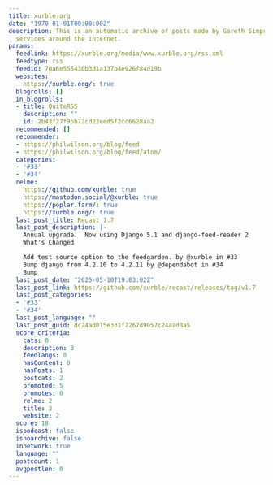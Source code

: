 ```yaml
---
title: xurble.org
date: "1970-01-01T00:00:00Z"
description: This is an automatic archive of posts made by Gareth Simpson on various
  services around the internet.
params:
  feedlink: https://xurble.org/media/www.xurble.org/rss.xml
  feedtype: rss
  feedid: 70a6e555430b3d1a137b4e926f84d19b
  websites:
    https://xurble.org/: true
  blogrolls: []
  in_blogrolls:
  - title: QuiteRSS
    description: ""
    id: 2b43f27f9bb72cd22eed5f2cc6628aa2
  recommended: []
  recommender:
  - https://philwilson.org/blog/feed
  - https://philwilson.org/blog/feed/atom/
  categories:
  - '#33'
  - '#34'
  relme:
    https://github.com/xurble: true
    https://mastodon.social/@xurble: true
    https://poplar.farm/: true
    https://xurble.org/: true
  last_post_title: Recast 1.7
  last_post_description: |-
    Annual upgrade.  Now using Django 5.1 and django-feed-reader 2
    What's Changed

    Add test source option to the feedgarden. by @xurble in #33
    Bump django from 4.2.10 to 4.2.11 by @dependabot in #34
    Bump
  last_post_date: "2025-05-10T19:03:02Z"
  last_post_link: https://github.com/xurble/recast/releases/tag/v1.7
  last_post_categories:
  - '#33'
  - '#34'
  last_post_language: ""
  last_post_guid: dc24ad015e331f2267d9057c24aad8a5
  score_criteria:
    cats: 0
    description: 3
    feedlangs: 0
    hasContent: 0
    hasPosts: 1
    postcats: 2
    promoted: 5
    promotes: 0
    relme: 2
    title: 3
    website: 2
  score: 18
  ispodcast: false
  isnoarchive: false
  innetwork: true
  language: ""
  postcount: 1
  avgpostlen: 0
---
```

